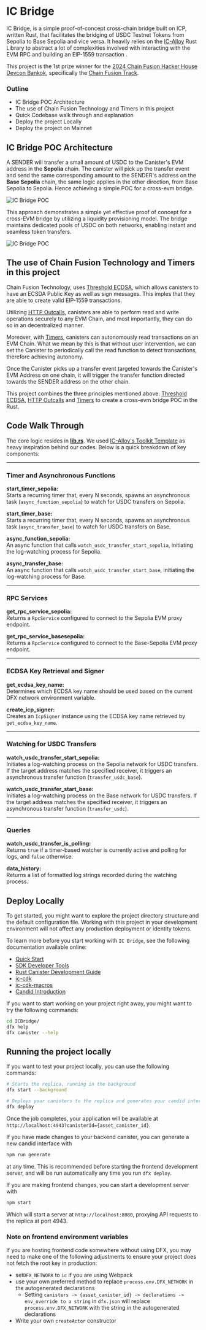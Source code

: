 # IC Bridge

IC Bridge, is a simple proof-of-concept cross-chain bridge built on ICP, written Rust, that facilitates the bridging of USDC Testnet Tokens from Sepolia to Base Sepolia and vice versa. It heavily relies on the [IC-Alloy](https://ic-alloy.dev) Rust Library to abstract a lot of complexities involved with interacting with the EVM RPC and building an EIP-1559 transaction .

This project is the 1st prize winner for the [2024 Chain Fusion Hacker House Devcon Bankok](https://github.com/ICP-Hacker-House/Devcon_BKK?tab=readme-ov-file#2024-chain-fusion-hacker-house-devcon-bangkok), specifically the [Chain Fusion Track](https://github.com/ICP-Hacker-House/Devcon_BKK?tab=readme-ov-file#2-chain-fusion--total-prize-pool-of-usd-5k).

### Outline
- IC Bridge POC Architecture
- The use of Chain Fusion Technology and Timers in this project
- Quick Codebase walk through and explanation
- Deploy the project Locally
- Deploy the project on Mainnet

## IC Bridge POC Architecture
A SENDER will transfer a small amount of USDC to the Canister's EVM address in the **Sepolia** chain. The canister will pick up the transfer event and send the same corresponding amount to the SENDER's address on the **Base Sepolia** chain, the same logic applies in the other direction, from Base Sepolia to Sepolia. Hence achieving a simple POC for a cross-evm bridge.

![IC Bridge POC](IC-Bridge-POC.png)

This approach demonstrates a simple yet effective proof of concept for a cross-EVM bridge by utilizing a liquidity provisioning model. The bridge maintains dedicated pools of USDC on both networks, enabling instant and seamless token transfers.

![IC Bridge POC](image1.png)

## The use of Chain Fusion Technology and Timers in this project
Chain Fusion Technology, uses [Threshold ECDSA](https://internetcomputer.org/docs/current/developer-docs/smart-contracts/signatures/t-ecdsa), which allows canisters to have an ECSDA Public Key as well as sign messages. This imples that they are able to create valid EIP-1559 transactions.

Utilizing [HTTP Outcalls](https://internetcomputer.org/https-outcalls), canisters are able to perform read and write operations securely to any EVM Chain, and most importantly, they can do so in an decentralized manner.

Moreover, with [Timers](https://internetcomputer.org/docs/current/developer-docs/smart-contracts/advanced-features/periodic-tasks/#timers), canisters can autonomously read transactions on an EVM Chain. What we mean by this is that without user intervention, we can set the Canister to periodically call the read function to detect transactions, therefore achieving autonomy.

Once the Canister picks up a transfer event targeted towards the Canister's EVM Address on one chain, it will trigger the transfer function directed towards the SENDER address on the other chain.

This project combines the three principles mentioned above: [Threshold ECDSA](https://internetcomputer.org/docs/current/developer-docs/smart-contracts/signatures/t-ecdsa), [HTTP Outcalls](https://internetcomputer.org/https-outcalls) and [Timers](https://internetcomputer.org/docs/current/developer-docs/smart-contracts/advanced-features/periodic-tasks/#timers) to create a cross-evm bridge POC in the Rust.

## Code Walk Through

The core logic resides in **[lib.rs](src/ICPBridge_backend/src/lib.rs)**.  We used [IC-Alloy's Toolkit Template](https://github.com/ic-alloy/ic-alloy-toolkit) as heavy inspiration behind our codes.
Below is a quick breakdown of key components:

---

### Timer and Asynchronous Functions

**start_timer_sepolia:**  
Starts a recurring timer that, every N seconds, spawns an asynchronous task (`async_function_sepolia`) to watch for USDC transfers on Sepolia.

**start_timer_base:**  
Starts a recurring timer that, every N seconds, spawns an asynchronous task (`async_transfer_base`) to watch for USDC transfers on Base.

**async_function_sepolia:**  
An async function that calls `watch_usdc_transfer_start_sepolia`, initiating the log-watching process for Sepolia.

**async_transfer_base:**  
An async function that calls `watch_usdc_transfer_start_base`, initiating the log-watching process for Base.

---

### RPC Services

**get_rpc_service_sepolia:**  
Returns a `RpcService` configured to connect to the Sepolia EVM proxy endpoint.

**get_rpc_service_basesepolia:**  
Returns a `RpcService` configured to connect to the Base-Sepolia EVM proxy endpoint.


---

### ECDSA Key Retrieval and Signer

**get_ecdsa_key_name:**  
Determines which ECDSA key name should be used based on the current DFX network environment variable.

**create_icp_signer:**  
Creates an `IcpSigner` instance using the ECDSA key name retrieved by `get_ecdsa_key_name`.

---


### Watching for USDC Transfers

**watch_usdc_transfer_start_sepolia:**  
Initiates a log-watching process on the Sepolia network for USDC transfers. If the target address matches the specified receiver, it triggers an asynchronous transfer function (`transfer_usdc_base`).

**watch_usdc_transfer_start_base:**  
Initiates a log-watching process on the Base network for USDC transfers. If the target address matches the specified receiver, it triggers an asynchronous transfer function (`transfer_usdc`).

---

### Queries

**watch_usdc_transfer_is_polling:**  
Returns `true` if a timer-based watcher is currently active and polling for logs, and `false` otherwise.

**data_history:**  
Returns a list of formatted log strings recorded during the watching process.

## Deploy Locally

To get started, you might want to explore the project directory structure and the default configuration file. Working with this project in your development environment will not affect any production deployment or identity tokens.

To learn more before you start working with `IC Bridge`, see the following documentation available online:

- [Quick Start](https://internetcomputer.org/docs/current/developer-docs/setup/deploy-locally)
- [SDK Developer Tools](https://internetcomputer.org/docs/current/developer-docs/setup/install)
- [Rust Canister Development Guide](https://internetcomputer.org/docs/current/developer-docs/backend/rust/)
- [ic-cdk](https://docs.rs/ic-cdk)
- [ic-cdk-macros](https://docs.rs/ic-cdk-macros)
- [Candid Introduction](https://internetcomputer.org/docs/current/developer-docs/backend/candid/)

If you want to start working on your project right away, you might want to try the following commands:

```bash
cd ICBridge/
dfx help
dfx canister --help
```

## Running the project locally

If you want to test your project locally, you can use the following commands:

```bash
# Starts the replica, running in the background
dfx start --background

# Deploys your canisters to the replica and generates your candid interface
dfx deploy
```

Once the job completes, your application will be available at `http://localhost:4943?canisterId={asset_canister_id}`.

If you have made changes to your backend canister, you can generate a new candid interface with

```bash
npm run generate
```

at any time. This is recommended before starting the frontend development server, and will be run automatically any time you run `dfx deploy`.

If you are making frontend changes, you can start a development server with

```bash
npm start
```

Which will start a server at `http://localhost:8080`, proxying API requests to the replica at port 4943.

### Note on frontend environment variables

If you are hosting frontend code somewhere without using DFX, you may need to make one of the following adjustments to ensure your project does not fetch the root key in production:

- set`DFX_NETWORK` to `ic` if you are using Webpack
- use your own preferred method to replace `process.env.DFX_NETWORK` in the autogenerated declarations
  - Setting `canisters -> {asset_canister_id} -> declarations -> env_override to a string` in `dfx.json` will replace `process.env.DFX_NETWORK` with the string in the autogenerated declarations
- Write your own `createActor` constructor


